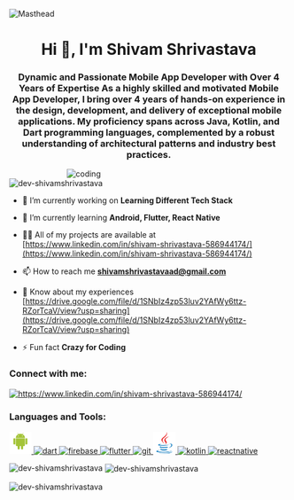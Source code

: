 ![Masthead](https://appsembler.com/wp-content/uploads/2023/07/beemarrie_developer_marketing_computer_strategy_deda1786-e5df-4461-957a-01d758880ac0.png)

<h1 align="center">Hi 👋, I'm Shivam Shrivastava</h1>
<h3 align="center">Dynamic and Passionate Mobile App Developer with Over 4 Years of Expertise As a highly skilled and motivated Mobile App Developer, I bring over 4 years of hands-on experience in the design, development, and delivery of exceptional mobile applications. My proficiency spans across Java, Kotlin, and Dart programming languages, complemented by a robust understanding of architectural patterns and industry best practices.</h3>
<img align="right" alt="coding" width="400" src="https://user-images.githubusercontent.com/74038190/219923823-bf1ce878-c6b8-4faa-be07-93e6b1006521.gif">

<p align="left"> <img src="https://komarev.com/ghpvc/?username=dev-shivamshrivastava&label=Profile%20views&color=0e75b6&style=flat" alt="dev-shivamshrivastava" /> </p>

- 🔭 I’m currently working on **Learning Different Tech Stack**

- 🌱 I’m currently learning **Android, Flutter, React Native**

- 👨‍💻 All of my projects are available at [https://www.linkedin.com/in/shivam-shrivastava-586944174/](https://www.linkedin.com/in/shivam-shrivastava-586944174/)

- 📫 How to reach me **shivamshrivastavaad@gmail.com**

- 📄 Know about my experiences [https://drive.google.com/file/d/1SNbIz4zp53luv2YAfWy6ttz-RZorTcaV/view?usp=sharing](https://drive.google.com/file/d/1SNbIz4zp53luv2YAfWy6ttz-RZorTcaV/view?usp=sharing)

- ⚡ Fun fact **Crazy for Coding**

<h3 align="left">Connect with me:</h3>
<p align="left">
<a href="https://linkedin.com/in/https://www.linkedin.com/in/shivam-shrivastava-586944174/" target="blank"><img align="center" src="https://raw.githubusercontent.com/rahuldkjain/github-profile-readme-generator/master/src/images/icons/Social/linked-in-alt.svg" alt="https://www.linkedin.com/in/shivam-shrivastava-586944174/" height="30" width="40" /></a>
</p>

<h3 align="left">Languages and Tools:</h3>
<p align="left"> <a href="https://developer.android.com" target="_blank" rel="noreferrer"> <img src="https://raw.githubusercontent.com/devicons/devicon/master/icons/android/android-original-wordmark.svg" alt="android" width="40" height="40"/> </a> <a href="https://dart.dev" target="_blank" rel="noreferrer"> <img src="https://www.vectorlogo.zone/logos/dartlang/dartlang-icon.svg" alt="dart" width="40" height="40"/> </a> <a href="https://firebase.google.com/" target="_blank" rel="noreferrer"> <img src="https://www.vectorlogo.zone/logos/firebase/firebase-icon.svg" alt="firebase" width="40" height="40"/> </a> <a href="https://flutter.dev" target="_blank" rel="noreferrer"> <img src="https://www.vectorlogo.zone/logos/flutterio/flutterio-icon.svg" alt="flutter" width="40" height="40"/> </a> <a href="https://git-scm.com/" target="_blank" rel="noreferrer"> <img src="https://www.vectorlogo.zone/logos/git-scm/git-scm-icon.svg" alt="git" width="40" height="40"/> </a> <a href="https://www.java.com" target="_blank" rel="noreferrer"> <img src="https://raw.githubusercontent.com/devicons/devicon/master/icons/java/java-original.svg" alt="java" width="40" height="40"/> </a> <a href="https://kotlinlang.org" target="_blank" rel="noreferrer"> <img src="https://www.vectorlogo.zone/logos/kotlinlang/kotlinlang-icon.svg" alt="kotlin" width="40" height="40"/> </a> <a href="https://reactnative.dev/" target="_blank" rel="noreferrer"> <img src="https://reactnative.dev/img/header_logo.svg" alt="reactnative" width="40" height="40"/> </a> </p>

<p><img align="left" src="https://github-readme-stats.vercel.app/api/top-langs?username=dev-shivamshrivastava&show_icons=true&locale=en&layout=compact" alt="dev-shivamshrivastava" /></p>

<p>&nbsp;<img align="center" src="https://github-readme-stats.vercel.app/api?username=dev-shivamshrivastava&show_icons=true&locale=en" alt="dev-shivamshrivastava" /></p>

<p><img align="center" src="https://github-readme-streak-stats.herokuapp.com/?user=dev-shivamshrivastava&" alt="dev-shivamshrivastava" /></p>
